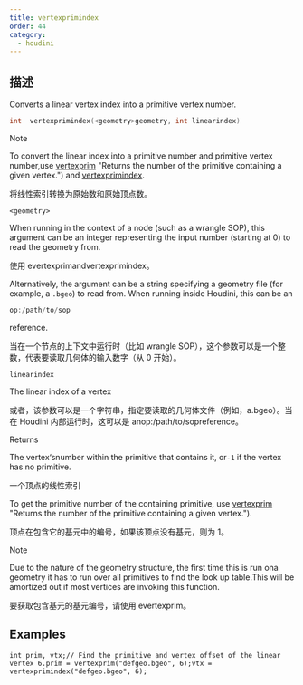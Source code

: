 ```yaml
---
title: vertexprimindex
order: 44
category:
  - houdini
---
```

    
## 描述

Converts a linear vertex index into a primitive vertex number.

```c
int  vertexprimindex(<geometry>geometry, int linearindex)
```

Note

To convert the linear index into a primitive number and primitive vertex
number,use [vertexprim](vertexprim.html) "Returns the number of the primitive
containing a given vertex.") and [vertexprimindex](vertexprimindex.html "Converts a linear vertex index into a primitive vertex number.").

将线性索引转换为原始数和原始顶点数。

`<geometry>`

When running in the context of a node (such as a wrangle SOP), this argument
can be an integer representing the input number (starting at 0) to read the
geometry from.

使用 evertexprimandvertexprimindex。

Alternatively, the argument can be a string specifying a geometry file (for
example, a `.bgeo`) to read from. When running inside Houdini, this can be an

```c
op:/path/to/sop
```

reference.

当在一个节点的上下文中运行时（比如 wrangle SOP），这个参数可以是一个整数，代表要读取几何体的输入数字（从 0 开始）。

`linearindex`

The linear index of a vertex

或者，该参数可以是一个字符串，指定要读取的几何体文件（例如，a.bgeo）。当在 Houdini 内部运行时，这可以是 anop:/path/to/sopreference。

Returns

The vertex‘snumber within the primitive that contains it, or`-1` if the
vertex has no primitive.

一个顶点的线性索引

To get the primitive number of the containing primitive, use
[vertexprim](vertexprim.html) "Returns the number of the primitive containing a
given vertex.").

顶点在包含它的基元中的编号，如果该顶点没有基元，则为 1。

Note

Due to the nature of the geometry structure, the first time this is run ona
geometry it has to run over all primitives to find the look up table.This will
be amortized out if most vertices are invoking this function.

要获取包含基元的基元编号，请使用 evertexprim。

## Examples

    int prim, vtx;// Find the primitive and vertex offset of the linear vertex 6.prim = vertexprim("defgeo.bgeo", 6);vtx = vertexprimindex("defgeo.bgeo", 6);
